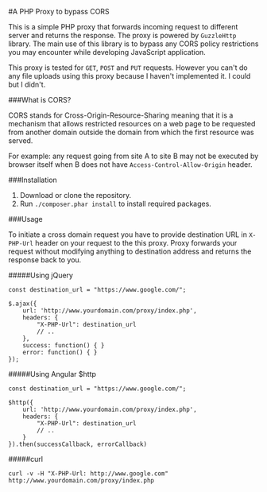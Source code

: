 #A PHP Proxy to bypass CORS

This is a simple PHP proxy that forwards incoming request to different server and returns
the response. The proxy is powered by `GuzzleHttp` library. The main use of this library
is to bypass any CORS policy restrictions you may encounter while developing JavaScript
application.

This proxy is tested for `GET`, `POST` and `PUT` requests. However you can't do any file
uploads using this proxy because I haven't implemented it. I could but I didn't.

###What is CORS?

CORS stands for Cross-Origin-Resource-Sharing meaning that it is a mechanism that allows
restricted resources on a web page to be requested from another domain outside the domain
from which the first resource was served.

For example: any request going from site A to site B may not be executed by browser itself
when B does not have `Access-Control-Allow-Origin` header.

###Installation

1. Download or clone the repository.
2. Run `./composer.phar install` to install required packages.

###Usage

To initiate a cross domain request you have to provide destination URL in `X-PHP-Url` 
header on your request to the this proxy. Proxy forwards your request without modifying
anything to  destination address and returns the response back to you.

#####Using jQuery

    const destination_url = "https://www.google.com/";
    
    $.ajax({
        url: 'http://www.yourdomain.com/proxy/index.php',
        headers: {
            "X-PHP-Url": destination_url
            // ..
        },
        success: function() { } 
        error: function() { }
    });
    
#####Using Angular $http

    const destination_url = "https://www.google.com/";
    
    $http({
        url: 'http://www.yourdomain.com/proxy/index.php',
        headers: {
            "X-PHP-Url": destination_url
            // ..
        }
    }).then(successCallback, errorCallback)


#####curl

    curl -v -H "X-PHP-Url: http://www.google.com" http://www.yourdomain.com/proxy/index.php

